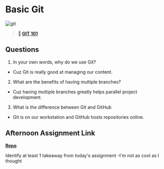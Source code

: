 # Basic Git

![git](https://git-scm.com/images/branching-illustration@2x.png)

> **📖 [GIT 101](https://codeworksacademy.com/fs-student-guide/resources/wk1/01-GIT)**

## Questions

1. In your own words, why do we use Git?
  - Cuz Git is really good at managing our content.
2. What are the benefits of having multiple branches?
  - Cuz having multiple branches greatly helps parallel project development.
3. What is the difference between Git and GitHub
  - Git is on our workstation and GitHub hosts repositories online.
## Afternoon Assignment Link

**[Repo](https://github.com/rtuscany23/<ASSIGNMENT_REPO>)**

Identify at least 1 takeaway from today's assignment
  -I'm not as cool as I thought